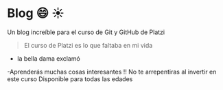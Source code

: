 # Blog :smile:  :sunny:
Un blog increíble para el curso de Git y GitHub de Platzi
> El curso de Platzi es lo que faltaba en mi vida 
- la bella dama exclamó

-Aprenderás muchas cosas interesantes !! 
No te arrepentiras al invertir en este curso 
Disponible para todas las edades 
